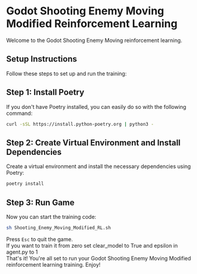 # Godot Shooting Enemy Moving Modified Reinforcement Learning

Welcome to the Godot Shooting Enemy Moving reinforcement learning.

## Setup Instructions
Follow these steps to set up and run the training:

## Step 1: Install Poetry
If you don't have Poetry installed, you can easily do so with the following command:
```bash
curl -sSL https://install.python-poetry.org | python3 -
```
## Step 2: Create Virtual Environment and Install Dependencies
Create a virtual environment and install the necessary dependencies using Poetry:
```bash
poetry install
```
## Step 3: Run Game
Now you can start the training code:
```bash
sh Shooting_Enemy_Moving_Modified_RL.sh
```
Press `Esc` to quit the game. \
If you want to train it from zero set clear_model to True and epsilon in agent.py to 1 \
That's it! You're all set to run your Godot Shooting Enemy Moving Modified reinforcement learning training. Enjoy!
